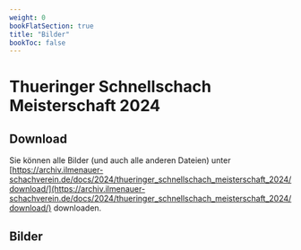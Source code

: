 ```yaml
---
weight: 0
bookFlatSection: true
title: "Bilder"
bookToc: false
---
```



# Thueringer Schnellschach Meisterschaft 2024


## Download

Sie können alle Bilder (und auch alle anderen Dateien) unter [https://archiv.ilmenauer-schachverein.de/docs/2024/thueringer_schnellschach_meisterschaft_2024/download/](https://archiv.ilmenauer-schachverein.de/docs/2024/thueringer_schnellschach_meisterschaft_2024/download/) downloaden.



## Bilder

